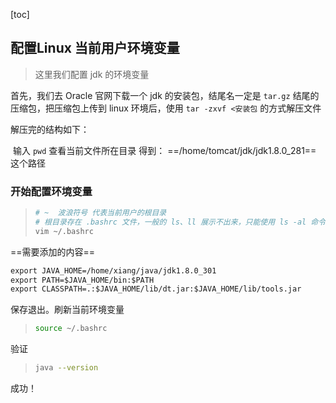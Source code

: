 

[toc]

## 配置Linux 当前用户环境变量

> 这里我们配置 jdk 的环境变量

首先，我们去 Oracle 官网下载一个 jdk 的安装包，结尾名一定是 	`tar.gz`  结尾的压缩包，把压缩包上传到 linux 环境后，使用 `tar -zxvf <安装包` 的方式解压文件

解压完的结构如下：


​	输入 `pwd`  查看当前文件所在目录 得到： ==/home/tomcat/jdk/jdk1.8.0_281==  这个路径



### 开始配置环境变量

> ```sh
> # ~  波浪符号 代表当前用户的根目录
> # 根目录存在 .bashrc 文件，一般的 ls、ll 展示不出来，只能使用 ls -al 命令才能查看到这个文件
> vim ~/.bashrc
> ```



==需要添加的内容==

```txt
export JAVA_HOME=/home/xiang/java/jdk1.8.0_301
export PATH=$JAVA_HOME/bin:$PATH
export CLASSPATH=.:$JAVA_HOME/lib/dt.jar:$JAVA_HOME/lib/tools.jar
```

保存退出。刷新当前环境变量

>```sh
>source ~/.bashrc
>```

验证

> ```sh
> java --version
> ```



成功！

